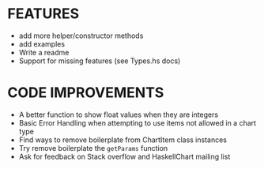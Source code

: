 FEATURES
========
* add more helper/constructor methods
* add examples
* Write a readme
* Support for missing features (see Types.hs docs)

CODE IMPROVEMENTS
=================
* A better function to show float values when they are integers
* Basic Error Handling when attempting to use items not allowed in a chart type
* Find ways to remove boilerplate from ChartItem class instances
* Try remove boilerplate the `getParams` function
* Ask for feedback on Stack overflow and HaskellChart mailing list
